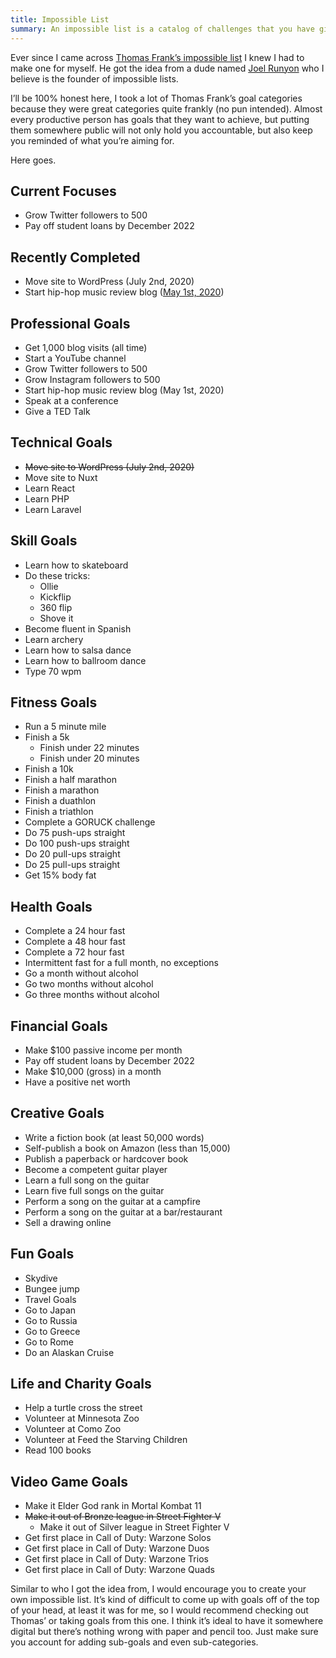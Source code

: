 ```yaml
---
title: Impossible List
summary: An impossible list is a catalog of challenges that you have given yourself. Unlike a bucket list which is static and gets smaller as you complete the items, an impossible list will grow and evolve with you as you live.
---
```


Ever since I came across <a href="https://www.google.com" target="_blank" rel="noopener noreferrer">Thomas Frank’s impossible list</a> I knew I had to make one for myself. He got the idea from a dude named <a href="https://impossiblehq.com/impossible-list/" target="_blank" rel="noopener noreferrer">Joel Runyon</a> who I believe is the founder of impossible lists.

I’ll be 100% honest here, I took a lot of Thomas Frank’s goal categories because they were great categories quite frankly (no pun intended). Almost every productive person has goals that they want to achieve, but putting them somewhere public will not only hold you accountable, but also keep you reminded of what you’re aiming for.

Here goes.

## Current Focuses

- Grow Twitter followers to 500
- Pay off student loans by December 2022

## Recently Completed

- Move site to WordPress (July 2nd, 2020)
- Start hip-hop music review blog ([May 1st, 2020](https://hiphopseason.com/))

## Professional Goals

- Get 1,000 blog visits (all time)
- Start a YouTube channel
- Grow Twitter followers to 500
- Grow Instagram followers to 500
- Start hip-hop music review blog (May 1st, 2020)
- Speak at a conference
- Give a TED Talk

## Technical Goals

- ~~Move site to WordPress (July 2nd, 2020)~~
- Move site to Nuxt
- Learn React
- Learn PHP
- Learn Laravel

## Skill Goals

- Learn how to skateboard
- Do these tricks:
  - Ollie
  - Kickflip
  - 360 flip
  - Shove it
- Become fluent in Spanish
- Learn archery
- Learn how to salsa dance
- Learn how to ballroom dance
- Type 70 wpm

## Fitness Goals

- Run a 5 minute mile
- Finish a 5k
  - Finish under 22 minutes
  - Finish under 20 minutes
- Finish a 10k
- Finish a half marathon
- Finish a marathon
- Finish a duathlon
- Finish a triathlon
- Complete a GORUCK challenge
- Do 75 push-ups straight
- Do 100 push-ups straight
- Do 20 pull-ups straight
- Do 25 pull-ups straight
- Get 15% body fat

## Health Goals

- Complete a 24 hour fast
- Complete a 48 hour fast
- Complete a 72 hour fast
- Intermittent fast for a full month, no exceptions
- Go a month without alcohol
- Go two months without alcohol
- Go three months without alcohol

## Financial Goals

- Make $100 passive income per month
- Pay off student loans by December 2022
- Make $10,000 (gross) in a month
- Have a positive net worth

## Creative Goals

- Write a fiction book (at least 50,000 words)
- Self-publish a book on Amazon (less than 15,000)
- Publish a paperback or hardcover book
- Become a competent guitar player
- Learn a full song on the guitar
- Learn five full songs on the guitar
- Perform a song on the guitar at a campfire
- Perform a song on the guitar at a bar/restaurant
- Sell a drawing online

## Fun Goals

- Skydive
- Bungee jump
- Travel Goals
- Go to Japan
- Go to Russia
- Go to Greece
- Go to Rome
- Do an Alaskan Cruise

## Life and Charity Goals

- Help a turtle cross the street
- Volunteer at Minnesota Zoo
- Volunteer at Como Zoo
- Volunteer at Feed the Starving Children
- Read 100 books

## Video Game Goals

- Make it Elder God rank in Mortal Kombat 11
- ~~Make it out of Bronze league in Street Fighter V~~
  - Make it out of Silver league in Street Fighter V
- Get first place in Call of Duty: Warzone Solos
- Get first place in Call of Duty: Warzone Duos
- Get first place in Call of Duty: Warzone Trios
- Get first place in Call of Duty: Warzone Quads

Similar to who I got the idea from, I would encourage you to create your own impossible list. It’s kind of difficult to come up with goals off of the top of your head, at least it was for me, so I would recommend checking out Thomas’ or taking goals from this one. I think it’s ideal to have it somewhere digital but there’s nothing wrong with paper and pencil too. Just make sure you account for adding sub-goals and even sub-categories.
